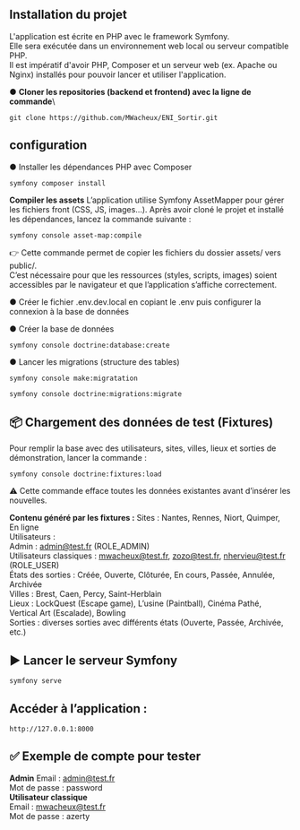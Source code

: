 
## Installation du projet
L'application est écrite en PHP avec le framework Symfony.\
Elle sera exécutée dans un environnement web local ou serveur compatible PHP.\
Il est impératif d'avoir PHP, Composer et un serveur web (ex. Apache ou Nginx) installés pour pouvoir lancer et utiliser l'application.

● **Cloner les repositories (backend et frontend) avec la ligne de commande**\
```
git clone https://github.com/MWacheux/ENI_Sortir.git
```

## configuration
● Installer les dépendances PHP avec Composer
```
symfony composer install
```

**Compiler les assets**
L’application utilise Symfony AssetMapper pour gérer les fichiers front (CSS, JS, images…).
Après avoir cloné le projet et installé les dépendances, lancez la commande suivante :
```
symfony console asset-map:compile
```
👉 Cette commande permet de copier les fichiers du dossier assets/ vers public/.\
C’est nécessaire pour que les ressources (styles, scripts, images) soient accessibles par le navigateur et que l’application s’affiche correctement.


● Créer le fichier .env.dev.local en copiant le .env puis configurer la connexion à la base de données

● Créer la base de données
```
symfony console doctrine:database:create
```

● Lancer les migrations (structure des tables)
```
symfony console make:migratation
```
```
symfony console doctrine:migrations:migrate
```

## 📦 Chargement des données de test (Fixtures)
Pour remplir la base avec des utilisateurs, sites, villes, lieux et sorties de démonstration, lancer la commande :
```
symfony console doctrine:fixtures:load
```
⚠️ Cette commande efface toutes les données existantes avant d’insérer les nouvelles.

**Contenu généré par les fixtures :**
Sites : Nantes, Rennes, Niort, Quimper, En ligne\
Utilisateurs :\
Admin : admin@test.fr (ROLE_ADMIN)\
Utilisateurs classiques : mwacheux@test.fr, zozo@test.fr, nhervieu@test.fr (ROLE_USER)\
États des sorties : Créée, Ouverte, Clôturée, En cours, Passée, Annulée, Archivée\
Villes : Brest, Caen, Percy, Saint-Herblain\
Lieux : LockQuest (Escape game), L’usine (Paintball), Cinéma Pathé, Vertical Art (Escalade), Bowling\
Sorties : diverses sorties avec différents états (Ouverte, Passée, Archivée, etc.)

## ▶️ Lancer le serveur Symfony
```
symfony serve
```

## Accéder à l’application :
```
http://127.0.0.1:8000
```

## ✅ Exemple de compte pour tester
**Admin**
Email : admin@test.fr\
Mot de passe : password \
**Utilisateur classique**\
Email : mwacheux@test.fr\
Mot de passe : azerty
